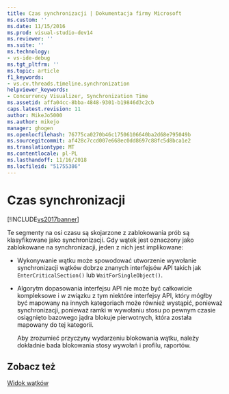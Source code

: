 ```yaml
---
title: Czas synchronizacji | Dokumentacja firmy Microsoft
ms.custom: ''
ms.date: 11/15/2016
ms.prod: visual-studio-dev14
ms.reviewer: ''
ms.suite: ''
ms.technology:
- vs-ide-debug
ms.tgt_pltfrm: ''
ms.topic: article
f1_keywords:
- vs.cv.threads.timeline.synchronization
helpviewer_keywords:
- Concurrency Visualizer, Synchronization Time
ms.assetid: affa04cc-8bba-4848-9301-b19846d3c2cb
caps.latest.revision: 11
author: MikeJo5000
ms.author: mikejo
manager: ghogen
ms.openlocfilehash: 76775ca0270b46c17506106640ba2d68e795049b
ms.sourcegitcommit: af428c7ccd007e668ec0dd8697c88fc5d8bca1e2
ms.translationtype: MT
ms.contentlocale: pl-PL
ms.lasthandoff: 11/16/2018
ms.locfileid: "51755386"
---
```

# <a name="synchronization-time"></a>Czas synchronizacji
[!INCLUDE[vs2017banner](../includes/vs2017banner.md)]

Te segmenty na osi czasu są skojarzone z zablokowania prób są klasyfikowane jako synchronizacji. Gdy wątek jest oznaczony jako zablokowane na synchronizacji, jeden z nich jest implikowane:  
  
- Wykonywanie wątku może spowodować utworzenie wywołanie synchronizacji wątków dobrze znanych interfejsów API takich jak `EnterCriticalSection()` lub `WaitForSingleObject()`.  
  
- Algorytm dopasowania interfejsu API nie może być całkowicie kompleksowe i w związku z tym niektóre interfejsy API, który mógłby być mapowany na innych kategoriach może również wystąpić, ponieważ synchronizacji, ponieważ ramki w wywołaniu stosu po pewnym czasie osiągnięto bazowego jądra blokuje pierwotnych, która została mapowany do tej kategorii.  
  
  Aby zrozumieć przyczyny wydarzeniu blokowania wątku, należy dokładnie bada blokowania stosy wywołań i profilu, raportów.  
  
## <a name="see-also"></a>Zobacz też  
 [Widok wątków](../profiling/threads-view-parallel-performance.md)



